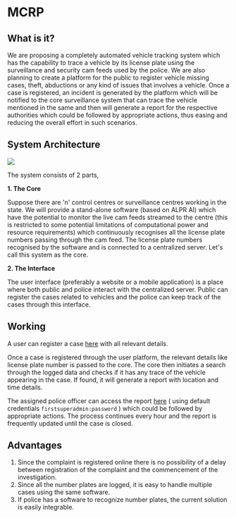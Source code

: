 # MCRP
## What is it?
We are proposing a completely automated vehicle tracking system which has the capability to trace a vehicle by its license plate using the surveillance and security cam feeds used by the police. We are also planning to create a platform for the public to register vehicle missing cases, theft, abductions or any kind of issues that involves a vehicle. Once a case is registered, an incident is generated by the platform which will be notified to the core surveillance system that can trace the vehicle mentioned in the same and then will generate a report for the respective authorities which could be followed by appropriate actions, thus easing and reducing the overall effort in such scenarios.

## System Architecture
![](https://github.com/HacKP-CyberDome/coderscafe-web/blob/master/core/surveillance-centre/openalpr/src/Architecture.jpg)

The system consists of 2 parts,

**1. The Core**

Suppose there are 'n' control centres or surveillance centres working in the state. We will provide a stand-alone software (based on ALPR AI) which have the potential to monitor the live cam feeds streamed to the centre (this is restricted to some potential limitations of computational power and resource requirements) which continuously recognises all the license plate numbers passing through the cam feed. The license plate numbers recognised by the software and is connected  to a centralized server. Let's call this system as the core.

**2. The Interface**

The user interface (preferably a website or a mobile application) is a place where both public and police interact with the centralized server. Public can register the cases related to vehicles and the police can keep track of the cases through this interface.

## Working
A user can register a case [here](http://coderscafe.hackp.cyberdome.org.in/) with all relevant details.

Once a case is registered through the user platform, the relevant details like license plate number is passed to the core. The core then initiates a search through the logged data and checks if it has any trace of the vehicle appearing in the case. If found, it will generate a report with location and time details. 

The assigned police officer can access the report [here](http://coderscafe.hackp.cyberdome.org.in/admin/login) ( using default credentials ```firstsuperadmin:password``` ) which could be followed by appropriate actions. The process continues every hour and the report is frequently updated until the case is closed.

## Advantages

1. Since the complaint is registered online there is no possibility of a delay between registration of the complaint and the commencement of the investigation.
2. Since all the number plates are logged, it is easy to handle multiple cases using the same software.
3. If police has a software to recognize number plates, the current solution is easily integrable.
